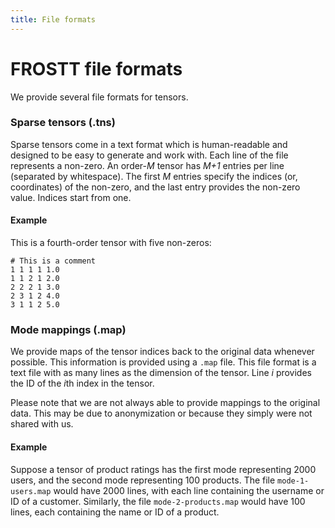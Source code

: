 ```yaml
---
title: File formats
---
```


# FROSTT file formats

We provide several file formats for tensors.

### Sparse tensors (.tns)
Sparse tensors come in a text format which is human-readable and designed to be
easy to generate and work with. Each line of the file represents a non-zero. An
order-*M* tensor has *M+1* entries per line (separated by whitespace). The
first *M* entries specify the indices (or, coordinates) of the non-zero, and
the last entry provides the non-zero value. Indices start from one.

#### Example
This is a fourth-order tensor with five non-zeros:

    # This is a comment
    1 1 1 1 1.0
    1 1 2 1 2.0
    2 2 2 1 3.0
    2 3 1 2 4.0
    3 1 1 2 5.0


### Mode mappings (.map)
We provide maps of the tensor indices back to the original data whenever
possible. This information is provided using a `.map` file. This file format is
a text file with as many lines as the dimension of the tensor. Line *i*
provides the ID of the *i*th index in the tensor.

Please note that we are not always able to provide mappings to the original
data. This may be due to anonymization or because they simply were not shared
with us.

#### Example
Suppose a tensor of product ratings has the first mode representing 2000 users,
and the second mode representing 100 products. The file `mode-1-users.map`
would have 2000 lines, with each line containing the username or ID of a
customer. Similarly, the file `mode-2-products.map` would have 100 lines, each
containing the name or ID of a product.

